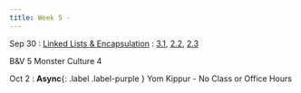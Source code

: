 ```yaml
---
title: Week 5 - 
---
```


Sep 30
: [Linked Lists & Encapsulation](#)
  : [3.1](#), [2.2](#), [2.3](#)

B&V 5
Monster Culture 4

Oct 2
: **Async**{: .label .label-purple } Yom Kippur - No Class or Office Hours

